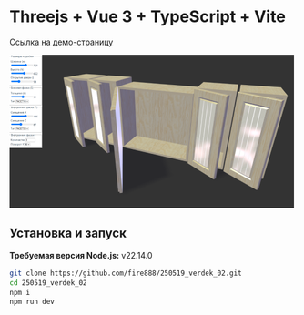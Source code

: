 # Threejs + Vue 3 + TypeScript + Vite

[Ссылка на демо-страницу](https://fire888.github.io/250519_verdec_02/)

![NY](https://github.com/fire888/250519_verdek_02/blob/master/src/assets/preview.png)

## Установка и запуск

**Требуемая версия Node.js:** v22.14.0

```bash
git clone https://github.com/fire888/250519_verdek_02.git
cd 250519_verdek_02
npm i
npm run dev
